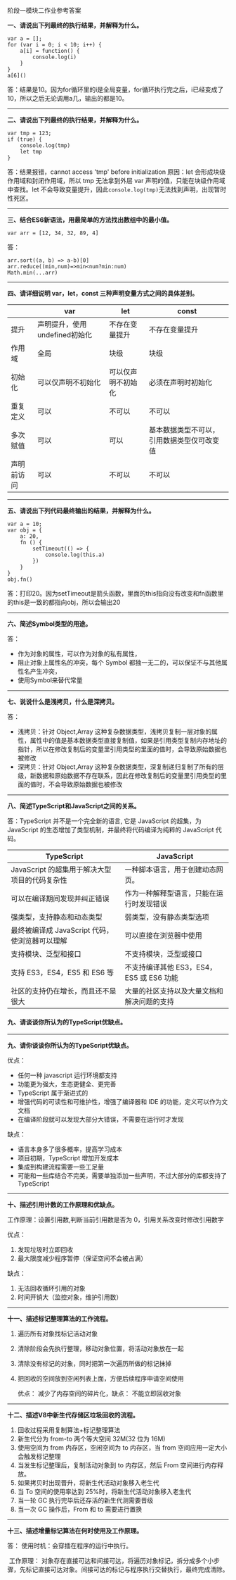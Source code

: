 阶段一模块二作业参考答案

**一、请说出下列最终的执行结果，并解释为什么。**

```
var a = [];
for (var i = 0; i < 10; i++) {
    a[i] = function() {
        console.log(i)
    }
}
a[6]()
```

答：结果是10。因为for循环里的i是全局变量，for循环执行完之后，i已经变成了10，所以之后无论调用a几，输出的都是10。

---

**二、请说出下列最终的执行结果，并解释为什么。**

```
var tmp = 123;
if (true) {
    console.log(tmp)
    let tmp
}
```

答：结果报错，cannot access 'tmp' before initialization
     原因：let 会形成块级作用域和封闭作用域，所以 tmp 无法拿到外层 var 声明的值，只能在块级作用域中查找。let 不会导致变量提升，因此`console.log(tmp)`无法找到声明，出现暂时性死区。

---

**三、结合ES6新语法，用最简单的方法找出数组中的最小值。**

```
var arr = [12, 34, 32, 89, 4]
```

答：

```
arr.sort((a, b) => a-b)[0]
arr.reduce((min,num)=>min<num?min:num)
Math.min(...arr)
```

---

**四、请详细说明 var，let，const 三种声明变量方式之间的具体差别。**

|            | var                           | let                | const                                      |
| ---------- | ----------------------------- | ------------------ | ------------------------------------------ |
| 提升       | 声明提升，使用undefined初始化 | 不存在变量提升     | 不存在变量提升                             |
| 作用域     | 全局                          | 块级               | 块级                                       |
| 初始化     | 可以仅声明不初始化            | 可以仅声明不初始化 | 必须在声明时初始化                         |
| 重复定义   | 可以                          | 不可以             | 不可以                                     |
| 多次赋值   | 可以                          | 可以               | 基本数据类型不可以，引用数据类型仅可改变值 |
| 声明前访问 | 可以                          | 不可以             | 不可以                                     |

---

**五、请说出下列代码最终输出的结果，并解释为什么。**

```
var a = 10;
var obj = {
    a: 20,
    fn () {
        setTimeout(() => {
            console.log(this.a)
        })
    }
}
obj.fn()
```

答：打印20。因为setTimeout是箭头函数，里面的this指向没有改变和fn函数里的this是一致的都指向obj，所以会输出20

---

**六、简述Symbol类型的用途。**

答：

- 作为对象的属性，可以作为对象的私有属性，
- 阻止对象上属性名的冲突，每个 Symbol 都独一无二的，可以保证不与其他属性名产生冲突，
- 使用Symbol来替代常量

---

**七、说说什么是浅拷贝，什么是深拷贝。**

答：

- 浅拷贝：针对 Object,Array 这种复杂数据类型，浅拷贝复制一层对象的属性，属性中的值是基本数据类型直接复制值，如果是引用类型复制内存地址的指针，所以在修改复制后的变量里引用类型的里面的值时，会导致原始数据也被修改
- 深拷贝：针对 Object,Array 这种复杂数据类型，深复制递归复制了所有的层级，新数据和原始数据不存在联系，因此在修改复制后的变量里引用类型的里面的值时，不会导致原始数据也被修改

---

**八、简述TypeScript和JavaScript之间的关系。**

答：TypeScript 并不是一个完全新的语言, 它是 JavaScript 的超集，为 JavaScript 的生态增加了类型机制，并最终将代码编译为纯粹的 JavaScript 代码。

| TypeScript                                     | JavaScript                                 |
| ---------------------------------------------- | ------------------------------------------ |
| JavaScript 的超集用于解决大型项目的代码复杂性  | 一种脚本语言，用于创建动态网页。           |
| 可以在编译期间发现并纠正错误                   | 作为一种解释型语言，只能在运行时发现错误   |
| 强类型，支持静态和动态类型                     | 弱类型，没有静态类型选项                   |
| 最终被编译成 JavaScript 代码，使浏览器可以理解 | 可以直接在浏览器中使用                     |
| 支持模块、泛型和接口                           | 不支持模块，泛型或接口                     |
| 支持 ES3，ES4，ES5 和 ES6 等                   | 不支持编译其他 ES3，ES4，ES5 或 ES6 功能   |
| 社区的支持仍在增长，而且还不是很大             | 大量的社区支持以及大量文档和解决问题的支持 |

#### 九、请谈谈你所认为的TypeScript优缺点。

---

**九、请你谈谈你所认为的TypeScript优缺点。**


优点：

- 任何一种 javascript 运行环境都支持
- 功能更为强大，生态更健全、更完善
- TypeScript 属于渐进式的
- 增强代码的可读性和可维护性，增强了编译器和 IDE 的功能，定义可以作为文文档
- 在编译阶段就可以发现大部分大错误，不需要在运行时才发现

缺点：
  - 语言本身多了很多概率，提高学习成本
  - 项目初期，TypeScript 增加开发成本
  - 集成到构建流程需要一些工足量
  - 可能和一些库结合不完美，需要单独添加一些声明，不过大部分的库都支持了 TypeScript

---

**十、描述引用计数的工作原理和优缺点。**

工作原理：设置引用数,判断当前引用数是否为 0，引用关系改变时修改引用数字

优点：

1. 发现垃圾时立即回收
2. 最大限度减少程序暂停（保证空间不会被占满）

缺点：

1. 无法回收循环引用的对象
2. 时间开销大（监控对象，维护引用数）

---

**十一、描述标记整理算法的工作流程。**

1. 遍历所有对象找标记活动对象

2. 清除阶段会先执行整理，移动对象位置，将活动对象放在一起

3. 清除没有标记的对象，同时把第一次遍历所做的标记抹掉

4. 把回收的空间放到空闲列表上面，方便后续程序申请空间使用

   优点： 减少了内存空间的碎片化，缺点： 不能立即回收对象

---

**十二、描述V8中新生代存储区垃圾回收的流程。**

1. 回收过程采用复制算法+标记整理算法
2. 新生代分为 from-to 两个等大空间 32M(32 位为 16M)
3. 使用空间为 from 内存区，空闲空间为 to 内存区，当 from 空间应用一定大小会触发标记整理
4. 当发生标记整理后，复制活动对象到 to 内存区，然后 From 空间进行内存释放。
5. 如果拷贝时出现晋升，将新生代活动对象移入老生代
6. 当 To 空间的使用率达到 25%时，将新生代活动对象移入老生代
7. 当一轮 GC 执行完毕后还存活的新生代测需要晋级
8. 当一次 GC 操作后，From 和 to 需要进行置换

---

**十三、描述增量标记算法在何时使用及工作原理。**

答： 使用时机：会穿插在程序的运行中执行。

​         工作原理： 对象存在直接可达和间接可达，将遍历对象标记，拆分成多个小步骤，先标记直接可达对象。间接可达的标记与程序执行交替执行，最终完成清除。

